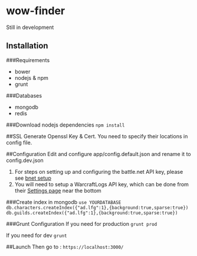 # wow-finder

Still in development

## Installation
###Requirements
* bower
* nodejs & npm
* grunt

###Databases
* mongodb
* redis

###Download nodejs dependencies
`npm install`

##SSL
Generate Openssl Key & Cert. You need to specify their locations in config file.

##Configuration
Edit and configure app/config.default.json and rename it to config.dev.json

1. For steps on setting up and configuring the battle.net API key, please see [bnet setup](bnetsetup.md)
2. You will need to setup a WarcraftLogs API key, which can be done from their [Settings page](https://www.warcraftlogs.com/accounts/changeuser) near the bottom

###Create index in mongodb
`use YOURDATABASE`
`db.characters.createIndex({"ad.lfg":1},{background:true,sparse:true})`
`db.guilds.createIndex({"ad.lfg":1},{background:true,sparse:true})`

###Grunt Configuration
If you need for production
`grunt prod`

If you need for dev
`grunt`

##Launch
Then go to : `https://localhost:3000/`


